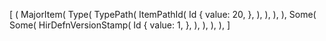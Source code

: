 [
    (
        MajorItem(
            Type(
                TypePath(
                    ItemPathId(
                        Id {
                            value: 20,
                        },
                    ),
                ),
            ),
        ),
        Some(
            Some(
                HirDefnVersionStamp(
                    Id {
                        value: 1,
                    },
                ),
            ),
        ),
    ),
]
